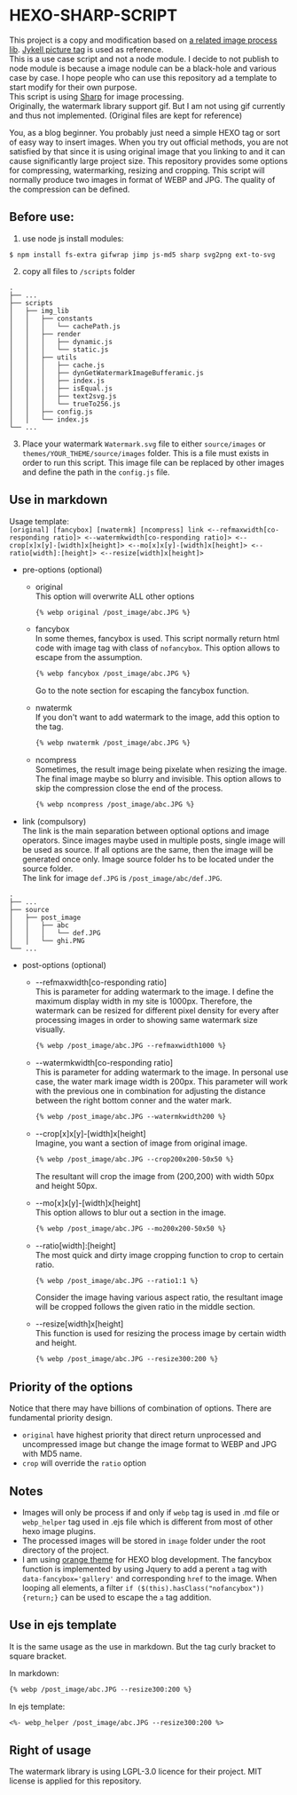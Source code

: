 # HEXO-SHARP-SCRIPT

This project is a copy and modification based on [a related image process lib](https://github.com/SpiritLingPub/hexo-images-watermark). [Jykell picture tag](https://github.com/rbuchberger/jekyll_picture_tag) is used as reference.\
This is a use case script and not a node module. I decide to not publish to node module is because a image nodule can be a black-hole and various case by case. I hope people who can use this repository ad a template to start modify for their own purpose.\
This script is using [Sharp](https://github.com/lovell/sharp) for image processing.\
Originally, the watermark library support gif. But I am not using gif currently and thus not implemented. (Original files are kept for reference)

You, as a blog beginner. You probably just need a simple HEXO tag or sort of easy way to insert images.
When you try out official methods, you are not satisfied by that since it is using original image that you linking to and it can cause significantly large project size.
This repository provides some options for compressing, watermarking, resizing and cropping.
This script will normally produce two images in format of WEBP and JPG. The quality of the compression can be defined.

## Before use:
1. use node js install modules:
```shell
$ npm install fs-extra gifwrap jimp js-md5 sharp svg2png ext-to-svg
```
2. copy all files to `/scripts` folder
```
.
├── ...
├── scripts
│   ├── img_lib
│   │   ├── constants
│   │   │   └── cachePath.js
│   │   ├── render
│   │   │   ├── dynamic.js
│   │   │   └── static.js
│   │   ├── utils
│   │   │   ├── cache.js
│   │   │   ├── dynGetWatermarkImageBufferamic.js
│   │   │   ├── index.js
│   │   │   ├── isEqual.js
│   │   │   ├── text2svg.js
│   │   │   └── trueTo256.js
│   │   ├── config.js
│   │   └── index.js
└── ...
```

3. Place your watermark `Watermark.svg` file to either `source/images` or `themes/YOUR_THEME/source/images` folder. This is a file must exists in order to run this script. This image file can be replaced by other images and define the path in the `config.js` file.

## Use in markdown

Usage template:\
`[original] [fancybox] [nwatermk] [ncompress] link <--refmaxwidth[co-responding ratio]> <--watermkwidth[co-responding ratio]> <--crop[x]x[y]-[width]x[height]> <--mo[x]x[y]-[width]x[height]> <--ratio[width]:[height]> <--resize[width]x[height]>`

- pre-options (optional)
    - original\
        This option will overwrite ALL other options
        ```md
        {% webp original /post_image/abc.JPG %}
        ```

    - fancybox\
        In some themes, fancybox is used. This script normally return html code with image tag with class of `nofancybox`. This option allows to escape from the assumption.
        ```md
        {% webp fancybox /post_image/abc.JPG %}
        ```
        Go to the note section for escaping the fancybox function.

    - nwatermk\
        If you don't want to add watermark to the image, add this option to the tag.
        ```md
        {% webp nwatermk /post_image/abc.JPG %}
        ```

    - ncompress\
        Sometimes, the result image being pixelate when resizing the image. The final image maybe so blurry and invisible. This option allows to skip the compression close the end of the process.
        ```md
        {% webp ncompress /post_image/abc.JPG %}
        ```

- link (compulsory)\
    The link is the main separation between optional options and image operators.
    Since images maybe used in multiple posts, single image will be used as source. If all options are the same, then the image will be generated once only.
    Image source folder hs to be located under the source folder.\
    The link for image `def.JPG` is `/post_image/abc/def.JPG`.

```
.
├── ...
├── source
│   ├── post_image
│   │   ├── abc
│   │   │   └── def.JPG
│   │   └── ghi.PNG
└── ...
```

- post-options (optional)
    - --refmaxwidth[co-responding ratio]\
        This is parameter for adding watermark to the image.
        I define the maximum display width in my site is 1000px. Therefore, the watermark can be resized for different pixel density for every after processing images in order to showing same watermark size visually. 
        ```md
        {% webp /post_image/abc.JPG --refmaxwidth1000 %}
        ```

    - --watermkwidth[co-responding ratio]\
        This is parameter for adding watermark to the image.
        In personal use case, the water mark image width is 200px.
        This parameter will work with the previous one in combination for adjusting the distance between the right bottom conner and the water mark.
        ```md
        {% webp /post_image/abc.JPG --watermkwidth200 %}
        ```

    - --crop[x]x[y]-[width]x[height]\
        Imagine, you want a section of image from original image. 
        ```md
        {% webp /post_image/abc.JPG --crop200x200-50x50 %}
        ```
        The resultant will crop the image from (200,200) with width 50px and height 50px.

    - --mo[x]x[y]-[width]x[height]\
        This option allows to blur out a section in the image.
        ```md
        {% webp /post_image/abc.JPG --mo200x200-50x50 %}
        ```

    - --ratio[width]:[height]\
        The most quick and dirty image cropping function to crop to certain ratio.
        ```md
        {% webp /post_image/abc.JPG --ratio1:1 %}
        ```
        Consider the image having various aspect ratio, the resultant image will be cropped follows the given ratio in the middle section.

    - --resize[width]x[height]\
        This function is used for resizing the process image by certain width and height.
        ```md
        {% webp /post_image/abc.JPG --resize300:200 %}
        ```

## Priority of the options
Notice that there may have billions of combination of options. There are fundamental priority design.

- `original` have highest priority that direct return unprocessed and uncompressed image but change the image format to WEBP and JPG with MD5 name.
- `crop` will override the `ratio` option

## Notes
- Images will only be process if and only if `webp` tag is used in .md file or `webp_helper` tag used in .ejs file which is different from most of other hexo image plugins.
- The processed images will be stored in `image` folder under the root directory of the project.
- I am using [orange theme](https://github.com/zchengsite/hexo-theme-oranges) for HEXO blog development. The fancybox function is implemented by using Jquery to add a perent `a` tag with `data-fancybox='gallery'` and corresponding `href` to the image. When looping all elements, a filter `if ($(this).hasClass("nofancybox")) {return;}` can be used to escape the `a` tag addition.

## Use in ejs template
It is the same usage as the use in markdown. But the tag curly bracket to square bracket.

In markdown:
```md
{% webp /post_image/abc.JPG --resize300:200 %}
```
In ejs template:
```md
<%- webp_helper /post_image/abc.JPG --resize300:200 %>
```

## Right of usage
The watermark library is using LGPL-3.0 licence for their project.
MIT license is applied for this repository.
